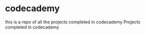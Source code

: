 # codecademy

this is a repo of all the projects completed in codecademy
Projects completed in codecademy
